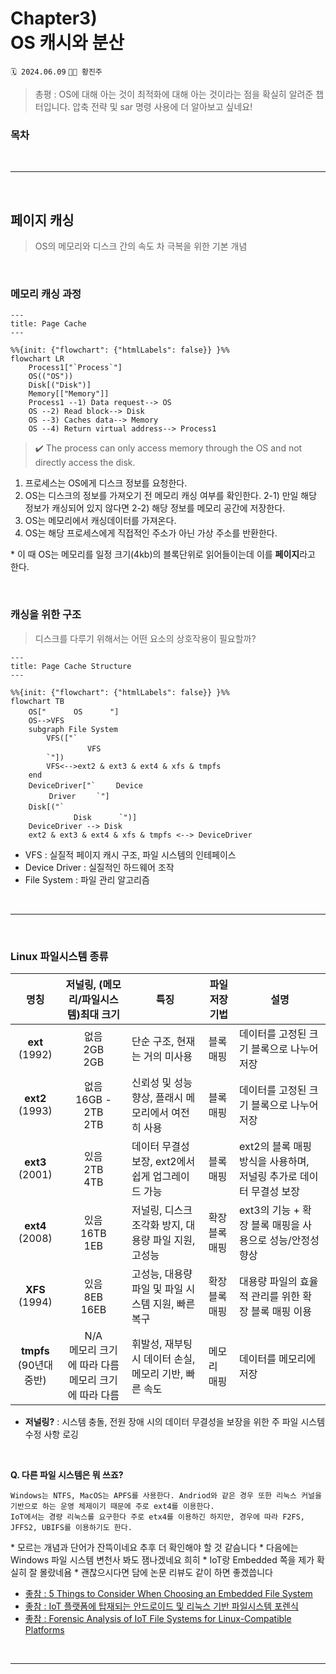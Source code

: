 # Chapter3)<br> OS 캐시와 분산

`🗓️ 2024.06.09` ` 👩🏻 황진주 `
> 총평 :
> OS에 대해 아는 것이 최적화에 대해 아는 것이라는 점을 확실히 알려준 챕터입니다.
> 압축 전략 및 sar 명령 사용에 더 알아보고 싶네요!

### 목차

<br>

---

<br>

## 페이지 캐싱

> OS의 메모리와 디스크 간의 속도 차 극복을 위한 기본 개념

<br>

### 메모리 캐싱 과정

```mermaid
---
title: Page Cache
---

%%{init: {"flowchart": {"htmlLabels": false}} }%%
flowchart LR
    Process1["`Process`"]
    OS(("OS"))
    Disk[("Disk")]
    Memory[["Memory"]]
    Process1 --1) Data request--> OS
    OS --2) Read block--> Disk
    OS --3) Caches data--> Memory
    OS --4) Return virtual address--> Process1
```

> ✔️ The process can only access memory through the OS and not directly access the disk.

1) 프로세스는 OS에게 디스크 정보를 요청한다.
2) OS는 디스크의 정보를 가져오기 전 메모리 캐싱 여부를 확인한다.
    2-1) 만일 해당 정보가 캐싱되어 있지 않다면
    2-2) 해당 정보를 메모리 공간에 저장한다.
3) OS는 메모리에서 캐싱데이터를 가져온다.
4) OS는 해당 프로세스에게 직접적인 주소가 아닌 가상 주소를 반환한다.

 \* 이 때 OS는 메모리를 일정 크기(4kb)의 블록단위로 읽어들이는데 이를 **페이지**라고 한다.

<br>

### 캐싱을 위한 구조

 > 디스크를 다루기 위해서는 어떤 요소의 상호작용이 필요할까?

```mermaid
---
title: Page Cache Structure
---

%%{init: {"flowchart": {"htmlLabels": false}} }%%
flowchart TB
    OS["ㅤㅤㅤㅤOSㅤㅤㅤㅤ"]
    OS-->VFS
    subgraph File System
        VFS(["`
        ㅤㅤㅤㅤㅤㅤVFSㅤㅤㅤㅤㅤㅤ
        `"])
        VFS<-->ext2 & ext3 & ext4 & xfs & tmpfs
    end
    DeviceDriver["`ㅤㅤㅤDeviceㅤㅤㅤ
    ㅤㅤㅤDriverㅤㅤㅤ`"]
    Disk[("`ㅤ
        ㅤㅤㅤㅤDiskㅤㅤㅤㅤ`")]
    DeviceDriver --> Disk
    ext2 & ext3 & ext4 & xfs & tmpfs <--> DeviceDriver

```

- VFS : 실질적 페이지 캐시 구조, 파일 시스템의 인테페이스
- Device Driver : 실질적인 하드웨어 조작
- File System : 파일 관리 알고리즘


<br>

---

<br>


### Linux 파일시스템 종류

| **명칭** | **저널링, (메모리/파일시스템)최대 크기** | **특징** | **파일 저장 기법** | **설명** |
|:--:|:-----:|--|--|--|
| **ext**<br>(1992) | 없음<br>2GB<br>2GB | 단순 구조, 현재는 거의 미사용 | 블록 매핑 | 데이터를 고정된 크기 블록으로 나누어 저장 |
| **ext2**<br>(1993) | 없음<br>16GB - 2TB<br>2TB | 신뢰성 및 성능 향상, 플래시 메모리에서 여전히 사용 | 블록 매핑 | 데이터를 고정된 크기 블록으로 나누어 저장 |
| **ext3**<br>(2001) | 있음<br>2TB<br>4TB | 데이터 무결성 보장, ext2에서 쉽게 업그레이드 가능 | 블록 매핑 | ext2의 블록 매핑 방식을 사용하며, 저널링 추가로 데이터 무결성 보장 |
| **ext4**<br>(2008) | 있음<br>16TB<br>1EB | 저널링, 디스크 조각화 방지, 대용량 파일 지원, 고성능 | 확장 블록 매핑 | ext3의 기능 + 확장 블록 매핑을 사용으로 성능/안정성 향상 |
| **XFS**<br>(1994) | 있음<br>8EB<br>16EB | 고성능, 대용량 파일 및 파일 시스템 지원, 빠른 복구 | 확장 블록 매핑 | 대용량 파일의 효율적 관리를 위한 확장 블록 매핑 이용 |
| **tmpfs**<br>(90년대 중반) | N/A<br>메모리 크기에 따라 다름<br>메모리 크기에 따라 다름 | 휘발성, 재부팅 시 데이터 손실, 메모리 기반, 빠른 속도 | 메모리 매핑 | 데이터를 메모리에 저장 |

- **저널링?** : 시스템 충돌, 전원 장애 시의 데이터 무결성을 보장을 위한 주 파일 시스템 수정 사항 로깅

<br>

**Q. 다른 파일 시스템은 뭐 쓰죠?**

```
Windows는 NTFS, MacOS는 APFS를 사용한다. Andriod와 같은 경우 또한 리눅스 커널을 기반으로 하는 운영 체제이기 때문에 주로 ext4를 이용한다.
IoT에서는 경량 리눅스를 요구한다 주로 etx4를 이용하긴 하지만, 경우에 따라 F2FS, JFFS2, UBIFS를 이용하기도 한다. 
```

 \* 모르는 개념과 단어가 잔뜩이네요 추후 더 확인해야 할 것 같슴니다
 \* 다음에는 Windows 파일 시스템 변천사 봐도 잼나겠네요 희히
 \* IoT랑 Embedded 쪽을 제가 확실히 잘 몰랐네욤
 \* 괜찮으시다면 담에 논문 리뷰도 같이 하면 좋겠씁니다

- [좋참 : 5 Things to Consider When Choosing an Embedded File System](https://www.jblopen.com/choosing-embedded-file-system/)
- [좋참 : IoT 플랫폼에 탑재되는 안드로이드 및 리눅스 기반 파일시스템 포렌식](http://journal.dcs.or.kr/xml/36063/36063.pdf)
- [좋참 : Forensic Analysis of IoT File Systems for Linux-Compatible Platforms
](https://www.mdpi.com/2079-9292/11/19/3219)

<br>

---

<br>

